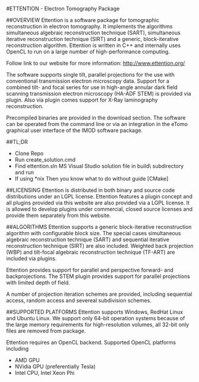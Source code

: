#ETTENTION - Electron Tomography Package

##OVERVIEW
Ettention is a software package for tomographic reconstruction in electron tomography. It implements the algorithms simultaneous algebraic reconstruction technique (SART), simultaneous iterative reconstruction technique (SIRT) and a generic, block-iterative reconstruction algorithm. Ettention is written in C++ and internally uses OpenCL to run on a large number of high-performance computing.

Follow link to our website for more information: http://www.ettention.org/

The software supports single tilt, parallel projections for the use with conventional transmission electron microscopy data. Support for a combined tilt- and focal series for use in high-angle annular dark field scanning transmission electron microscopy (HA-ADF STEM) is provided via plugin. Also via plugin comes support for X-Ray laminography reconstruction.

Precompiled binaries are provided in the download section. The software can be operated from the command line or via an integration in the eTomo graphical user interface of the IMOD software package.

##TL;DR
* Clone Repo
* Run create_solution.cmd
* Find ettention.sln MS Visual Studio solution file in build\ subdirectory and run
* If using *nix Then you know what to do without guide [CMake]

##LICENSING
Ettention is distributed in both binary and source code distributions under an LGPL license. Ettention features a plugin concept and all plugins provided via this website are also provided via a LGPL license. It is allowed to develop plugins under commercial, closed source licenses and provide them separately from this website.

##ALGORITHMS
Ettention supports a generic block-iterative reconstruction algorithm with configurable block size. The special cases simultaneous algebraic reconstruction technique (SART) and sequential iterative reconstruction technique (SIRT) are also included. Weighted back projection (WBP) and tilt-focal algebraic reconstruction technique (TF-ART) are included via plugins.

Ettention provides support for parallel and perspective forward- and backprojections. The STEM plugin provides support for parallel projections with limited depth of field.

A number of projection iteration schemes are provided, including sequential access, random access and severeal subdivision schemes.

##SUPPORTED PLATFORMS
Ettention supports Windows, RedHat Linux and Ubuntu Linux. We support only 64-bit operation systems because of the large memory requirements for high-resolution volumes, all 32-bit only files are removed from package.

Ettention requires an OpenCL backend. Supported OpenCL platforms including

* AMD GPU
* NVidia GPU (preferentially Tesla)
* Intel CPU, Intel Xeon Phi
